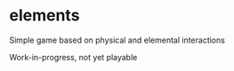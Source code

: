 # elements
Simple game based on physical and elemental interactions

Work-in-progress, not yet playable
